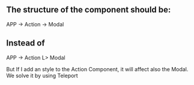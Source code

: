 ## The structure of the component should be:

APP -> Action -> Modal

## Instead of

APP -> Action
L> Modal

But If I add an style to the Action Component, it will affect also the Modal. We solve it by using Teleport
